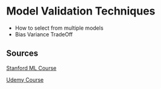 Model Validation Techniques
====================================

- How to select from multiple models
- Bias Variance TradeOff

Sources
--------------

[Stanford ML Course](https://lagunita.stanford.edu/courses/HumanitiesSciences/StatLearning/Winter2016/courseware/85b01caa12834b0dbaeff232fb77e123/441b6190c14e46c29493ae9dcc41eb05/)

[Udemy Course](https://www.udemy.com/introduction-to-data-science/learn/v4/t/lecture/2369004)